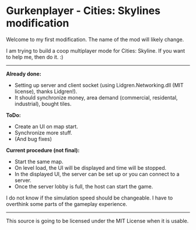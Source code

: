 # Gurkenplayer - Cities: Skylines modification
Welcome to my first modification. The name of the mod will likely change.

I am trying to build a coop multiplayer mode for Cities: Skyline.
If you want to help me, then do it. :)

---

<b>Already done:</b>
* Setting up server and client socket (using Lidgren.Networking.dll (MIT license), thanks Lidgren!).
* It should synchronize money, area demand (commercial, residental, industrial), bought tiles.

<b>ToDo:</b>
* Create an UI on map start.
* Synchronize more stuff.
* (And bug fixes)

<b>Current procedure (not final):</b></br>
* Start the same map.
* On level load, the UI will be displayed and time will be stopped.
* In the displayed UI, the server can be set up or you can connect to a server.
* Once the server lobby is full, the host can start the game.

I do not know if the simulation speed should be changeable. I have to overthink some parts of the gameplay experience.

---

This source is going to be licensed under the MIT License when it is usable.
